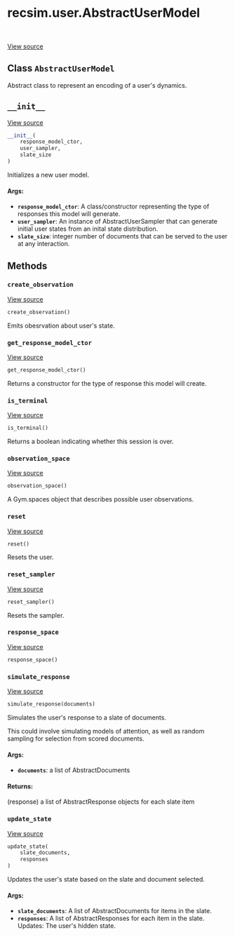 <div itemscope itemtype="http://developers.google.com/ReferenceObject">
<meta itemprop="name" content="recsim.user.AbstractUserModel" />
<meta itemprop="path" content="Stable" />
<meta itemprop="property" content="__init__"/>
<meta itemprop="property" content="create_observation"/>
<meta itemprop="property" content="get_response_model_ctor"/>
<meta itemprop="property" content="is_terminal"/>
<meta itemprop="property" content="observation_space"/>
<meta itemprop="property" content="reset"/>
<meta itemprop="property" content="reset_sampler"/>
<meta itemprop="property" content="response_space"/>
<meta itemprop="property" content="simulate_response"/>
<meta itemprop="property" content="update_state"/>
</div>

# recsim.user.AbstractUserModel

<table class="tfo-notebook-buttons tfo-api" align="left">
</table>

<a target="_blank" href="https://github.com/google-research/recsim/tree/master/recsim/user.py">View
source</a>

## Class `AbstractUserModel`

Abstract class to represent an encoding of a user's dynamics.

<!-- Placeholder for "Used in" -->

<h2 id="__init__"><code>__init__</code></h2>

<a target="_blank" href="https://github.com/google-research/recsim/tree/master/recsim/user.py">View
source</a>

```python
__init__(
    response_model_ctor,
    user_sampler,
    slate_size
)
```

Initializes a new user model.

#### Args:

*   <b>`response_model_ctor`</b>: A class/constructor representing the type of
    responses this model will generate.
*   <b>`user_sampler`</b>: An instance of AbstractUserSampler that can generate
    initial user states from an inital state distribution.
*   <b>`slate_size`</b>: integer number of documents that can be served to the
    user at any interaction.

## Methods

<h3 id="create_observation"><code>create_observation</code></h3>

<a target="_blank" href="https://github.com/google-research/recsim/tree/master/recsim/user.py">View
source</a>

```python
create_observation()
```

Emits obesrvation about user's state.

<h3 id="get_response_model_ctor"><code>get_response_model_ctor</code></h3>

<a target="_blank" href="https://github.com/google-research/recsim/tree/master/recsim/user.py">View
source</a>

```python
get_response_model_ctor()
```

Returns a constructor for the type of response this model will create.

<h3 id="is_terminal"><code>is_terminal</code></h3>

<a target="_blank" href="https://github.com/google-research/recsim/tree/master/recsim/user.py">View
source</a>

```python
is_terminal()
```

Returns a boolean indicating whether this session is over.

<h3 id="observation_space"><code>observation_space</code></h3>

<a target="_blank" href="https://github.com/google-research/recsim/tree/master/recsim/user.py">View
source</a>

```python
observation_space()
```

A Gym.spaces object that describes possible user observations.

<h3 id="reset"><code>reset</code></h3>

<a target="_blank" href="https://github.com/google-research/recsim/tree/master/recsim/user.py">View
source</a>

```python
reset()
```

Resets the user.

<h3 id="reset_sampler"><code>reset_sampler</code></h3>

<a target="_blank" href="https://github.com/google-research/recsim/tree/master/recsim/user.py">View
source</a>

```python
reset_sampler()
```

Resets the sampler.

<h3 id="response_space"><code>response_space</code></h3>

<a target="_blank" href="https://github.com/google-research/recsim/tree/master/recsim/user.py">View
source</a>

```python
response_space()
```

<h3 id="simulate_response"><code>simulate_response</code></h3>

<a target="_blank" href="https://github.com/google-research/recsim/tree/master/recsim/user.py">View
source</a>

```python
simulate_response(documents)
```

Simulates the user's response to a slate of documents.

This could involve simulating models of attention, as well as random sampling
for selection from scored documents.

#### Args:

*   <b>`documents`</b>: a list of AbstractDocuments

#### Returns:

(response) a list of AbstractResponse objects for each slate item

<h3 id="update_state"><code>update_state</code></h3>

<a target="_blank" href="https://github.com/google-research/recsim/tree/master/recsim/user.py">View
source</a>

```python
update_state(
    slate_documents,
    responses
)
```

Updates the user's state based on the slate and document selected.

#### Args:

*   <b>`slate_documents`</b>: A list of AbstractDocuments for items in the
    slate.
*   <b>`responses`</b>: A list of AbstractResponses for each item in the slate.
    Updates: The user's hidden state.
